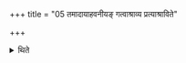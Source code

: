 +++
title = "05 तमादायाहवनीयङ् गत्वाश्राव्य प्रत्याश्राविते"

+++

<details><summary>थिते</summary>

तमादायाहवनीयं गत्वाश्राव्य प्रत्याश्राविते सम्प्रेष्यत्यच्छावाक यजेत् ५
</details>

